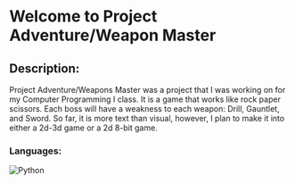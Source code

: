 # Welcome to Project Adventure/Weapon Master
## Description:
Project Adventure/Weapons Master was a project that I was working on for my Computer Programming I class.  It is a game that  works like rock paper scissors.  Each boss will have a weakness to each weapon: Drill, Gauntlet, and Sword.  So far, it is more text than visual, however, I plan to make it into either a 2d-3d game or a 2d 8-bit game.
### Languages: 

 ![Python](https://img.shields.io/badge/python-3670A0?style=for-the-badge&logo=python&logoColor=ffdd54)
